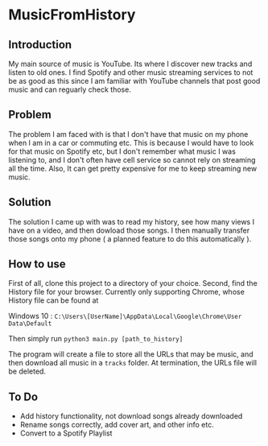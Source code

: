 # MusicFromHistory

## Introduction
My main source of music is YouTube. Its where I discover new tracks and listen to old ones. I find Spotify and other music streaming services to not be as good as this since I am familiar with YouTube channels that post good music and can reguarly check those.

## Problem
The problem I am faced with is that I don't have that music on my phone when I am in a car or commuting etc. This is because I would have to look for that music on Spotify etc, but I don't remember what music I was listening to, and I don't often have cell service so cannot rely on streaming all the time. Also, It can get pretty expensive for me to keep streaming new music. 

## Solution
The solution I came up with was to read my history, see how many views I have on a video, and then dowload those songs. I then manually transfer those songs onto my phone ( a planned feature to do this automatically ).

## How to use
First of all, clone this project to a directory of your choice. Second, find the History file for your browser. Currently only supporting Chrome, whose History file can be found at

Windows 10 : `C:\Users\[UserName]\AppData\Local\Google\Chrome\User Data\Default`

Then simply run `python3 main.py [path_to_history]`

The program will create a file to store all the URLs that may be music, and then download all music in a `tracks` folder. At termination, the URLs file will be deleted. 

## To Do
- Add history functionality, not download songs already downloaded
- Rename songs correctly, add cover art, and other info etc.
- Convert to a Spotify Playlist
